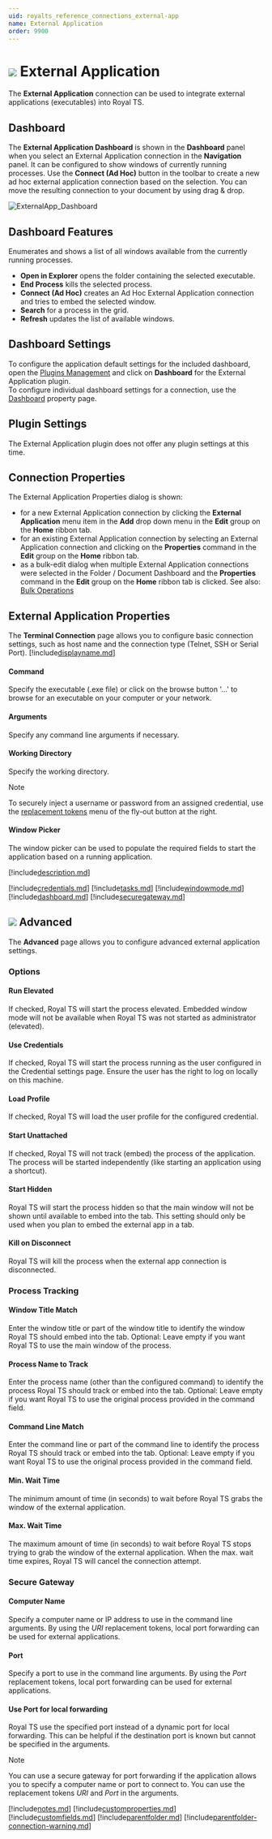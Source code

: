 ```yaml
---
uid: royalts_reference_connections_external-app
name: External Application
order: 9900
---
```


# ![](/r2021/images/RoyalTS/Plugins/Connections/ExternalApp/SVG_PluginIcon_32.svg#img_header) External Application
The **External Application** connection can be used to integrate external applications (executables) into Royal TS.

## Dashboard
The **External Application Dashboard** is shown in the **Dashboard** panel when you select an External Application connection in the **Navigation** panel. It can be configured to show windows of currently running processes. Use the **Connect (Ad Hoc)** button in the toolbar to create a new ad hoc external application connection based on the selection. You can move the resulting connection to your document by using drag & drop.

![ExternalApp_Dashboard](/r2021/images/RoyalTS/Plugins/Connections/ExternalApp/externalapp_dashboard.png)

## Dashboard Features
Enumerates and shows a list of all windows available from the currently running processes.

- **Open in Explorer** opens the folder containing the selected executable.
- **End Process** kills the selected process.
- **Connect (Ad Hoc)** creates an Ad Hoc External Application connection and tries to embed the selected window.
- **Search** for a process in the grid.
- **Refresh** updates the list of available windows.

## Dashboard Settings
To configure the application default settings for the included dashboard, open the [Plugins Management](xref:royalts_intro_plugins) and click on **Dashboard** for the External Application plugin.  
To configure individual dashboard settings for a connection, use the [Dashboard](#dashboard) property page.

## Plugin Settings
The External Application plugin does not offer any plugin settings at this time.

## Connection Properties
The External Application Properties dialog is shown:
- for a new External Application connection by clicking the **External Application** menu item in the **Add** drop down menu in the **Edit** group on the **Home** ribbon tab.
- for an existing External Application connection by selecting an External Application connection and clicking on the **Properties** command in the **Edit** group on the **Home** ribbon tab.
- as a bulk-edit dialog when multiple External Application connections were selected in the Folder / Document Dashboard and the **Properties** command in the **Edit** group on the **Home** ribbon tab is clicked. See also: [Bulk Operations](xref:royalts_tutorials_bulk)

## External Application Properties
The **Terminal Connection** page allows you to configure basic connection settings, such as host name and the connection type (Telnet, SSH or Serial Port).
[!include[displayname.md](~/royalts/_shared/displayname.md)]

#### Command
Specify the executable (.exe file) or click on the browse button '...' to browse for an executable on your computer or your network.

#### Arguments
Specify any command line arguments if necessary.

#### Working Directory
Specify the working directory.

> [!Note]
To securely inject a username or password from an assigned credential, use the [replacement tokens](xref:royalts_advanced_tokens) menu of the fly-out button at the right.

#### Window Picker
The window picker can be used to populate the required fields to start the application based on a running application.

[!include[description.md](~/royalts/_shared/description.md)]

[!include[credentials.md](~/royalts/_shared/credentials.md)]
[!include[tasks.md](~/royalts/_shared/tasks.md)]
[!include[windowmode.md](~/royalts/_shared/windowmode.md)]
[!include[dashboard.md](~/royalts/_shared/dashboard.md)]
[!include[securegateway.md](~/royalts/_shared/securegateway.md)]

## ![](/r2021/images/RoyalTS/Plugins/Connections/ExternalApp/SVG_PageAdvanced_32.svg#img_header) Advanced
The **Advanced** page allows you to configure advanced external application settings.

### Options
#### Run Elevated
If checked, Royal TS will start the process elevated. Embedded window mode will not be available when Royal TS was not started as administrator (elevated).

#### Use Credentials
If checked, Royal TS will start the process running as the user configured in the Credential settings page. Ensure the user has the right to log on locally on this machine.

#### Load Profile
If checked, Royal TS will load the user profile for the configured credential.

#### Start Unattached
If checked, Royal TS will not track (embed) the process of the application. The process will be started independently (like starting an application using a shortcut).

#### Start Hidden
Royal TS will start the process hidden so that the main window will not be shown until available to embed into the tab. This setting should only be used when you plan to embed the external app in a tab.

#### Kill on Disconnect
Royal TS will kill the process when the external app connection is disconnected.

### Process Tracking
#### Window Title Match
Enter the window title or part of the window title to identify the window Royal TS should embed into the tab. Optional: Leave empty if you want Royal TS to use the main window of the process.

#### Process Name to Track
Enter the process name (other than the configured command) to identify the process Royal TS should track or embed into the tab. Optional: Leave empty if you want Royal TS to use the original process provided in the command field.

#### Command Line Match
Enter the command line or part of the command line to identify the process Royal TS should track or embed into the tab. Optional: Leave empty if you want Royal TS to use the original process provided in the command field.

#### Min. Wait Time
The minimum amount of time (in seconds) to wait before Royal TS grabs the window of the external application.

#### Max. Wait Time
The maximum amount of time (in seconds) to wait before Royal TS stops trying to grab the window of the external application. When the max. wait time expires, Royal TS will cancel the connection attempt.

### Secure Gateway
#### Computer Name
Specify a computer name or IP address to use in the command line arguments. By using the $URI$ replacement tokens, local port forwarding can be used for external applications.

#### Port
Specify a port to use in the command line arguments. By using the $Port$ replacement tokens, local port forwarding can be used for external applications.

#### Use Port for local forwarding
Royal TS use the specified port instead of a dynamic port for local forwarding. This can be helpful if the destination port is known but cannot be specified in the arguments.

> [!Note]
> You can use a secure gateway for port forwarding if the application allows you to specify a computer name or port to connect to. You can use the replacement tokens $URI$ and $Port$ in the arguments.

[!include[notes.md](~/royalts/_shared/notes.md)]
[!include[customproperties.md](~/royalts/_shared/customproperties.md)]
[!include[customfields.md](~/royalts/_shared/customfields.md)]
[!include[parentfolder.md](~/royalts/_shared/parentfolder.md)]
[!include[parentfolder-connection-warning.md](~/royalts/_shared/parentfolder-connection-warning.md)]
